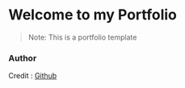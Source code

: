 <h1>
    Welcome to my Portfolio
</h1>

> Note: This is a portfolio template

### Author
Credit : [Github](https://github.com/kr-anurag)
